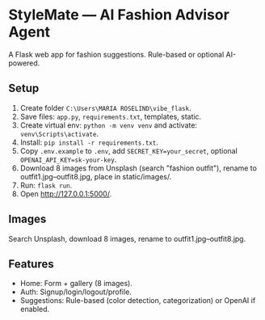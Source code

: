 # StyleMate — AI Fashion Advisor Agent

A Flask web app for fashion suggestions. Rule-based or optional AI-powered.

## Setup
1. Create folder `C:\Users\MARIA ROSELIND\vibe_flask`.
2. Save files: `app.py`, `requirements.txt`, templates, static.
3. Create virtual env: `python -m venv venv` and activate: `venv\Scripts\activate`.
4. Install: `pip install -r requirements.txt`.
5. Copy `.env.example` to `.env`, add `SECRET_KEY=your_secret`, optional `OPENAI_API_KEY=sk-your-key`.
6. Download 8 images from Unsplash (search "fashion outfit"), rename to outfit1.jpg–outfit8.jpg, place in static/images/.
7. Run: `flask run`.
8. Open http://127.0.0.1:5000/.

## Images
Search Unsplash[](https://unsplash.com/s/photos/fashion-outfit), download 8 images, rename to outfit1.jpg–outfit8.jpg.

## Features
- Home: Form + gallery (8 images).
- Auth: Signup/login/logout/profile.
- Suggestions: Rule-based (color detection, categorization) or OpenAI if enabled.
